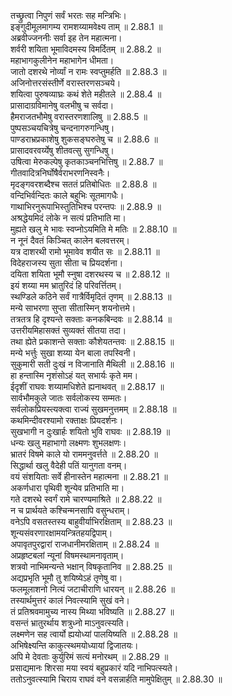 

  
तच्छ्रुत्वा निपुणं सर्वं भरतः सह मन्त्रिभिः।  
इङ्गुदीमूलमागम्य रामशय्यामवेक्ष्य ताम् ॥ 2.88.1 ॥   
अब्रवीज्जननीः सर्वा इह तेन महात्मना।  
शर्वरी शयिता भूमाविदमस्य विमर्दितम् ॥ 2.88.2 ॥   
महाभागकुलीनेन महाभागेन धीमता।  
जातो दशरथे नोर्व्यां न रामः स्वप्तुमर्हति ॥ 2.88.3 ॥   
अजिनोत्तरसंस्तीर्णे वरास्तरणसञ्चये।  
शयित्वा पुरुषव्याघ्रः कथं शेते महीतले ॥ 2.88.4 ॥   
प्रासादाग्रविमानेषु वलभीषु च सर्वदा।  
हैमराजतभौमेषु वरास्तरणशालिषु ॥ 2.88.5 ॥   
पुष्पसञ्चयचित्रेषु चन्दनागरुगन्धिषु।  
पाण्डराभ्रप्रकाशेषु शुकसङ्घरुतेषु च ॥ 2.88.6 ॥   
प्रासादवरवर्य्येषु शीतवत्सु सुगन्धिषु।  
उषित्वा मेरुकल्पेषु कृतकाञ्चनभित्तिषु ॥ 2.88.7 ॥   
गीतवादित्रनिर्घोषैर्वराभरणनिस्वनैः।  
मृदङ्गवरशब्दैश्च सततं प्रतिबोधितः ॥ 2.88.8 ॥   
वन्दिभिर्वन्दितः काले बहुभिः सूतमागधैः।  
गाथाभिरनुरूपाभिस्तुतिभिश्च परन्तपः ॥ 2.88.9 ॥   
अश्रद्धेयमिदं लोके न सत्यं प्रतिभाति मा।  
मुह्यते खलु मे भावः स्वप्नोऽयमिति मे मतिः ॥ 2.88.10 ॥   
न नूनं दैवतं किञ्चित् कालेन बलवत्तरम्।  
यत्र दाशरथी रामो भूमावेव शयीत सः ॥ 2.88.11 ॥   
विदेहराजस्य सुता सीता च प्रियदर्शना।  
दयिता शयिता भूमौ स्नुषा दशरथस्य च ॥ 2.88.12 ॥   
इयं शय्या मम भ्रातुरिदं हि परिवर्त्तितम्।  
स्थण्डिले कठिने सर्वं गात्रैर्विमृदितं तृणम् ॥ 2.88.13 ॥   
मन्ये साभरणा सुप्ता सीतास्मिन् शयनोत्तमे।  
तत्रतत्र हि दृश्यन्ते सक्ताः कनकबिन्दवः ॥ 2.88.14 ॥   
उत्तरीयमिहासक्तं सुव्यक्तं सीतया तदा।  
तथा ह्येते प्रकाशन्ते सक्ताः कौशेयतन्तवः ॥ 2.88.15 ॥   
मन्ये भर्त्तुः सुखा शय्या येन बाला तपस्विनी।  
सुकुमारी सती दुःखं न विजानाति मैथिली ॥ 2.88.16 ॥   
हा हन्तास्मि नृशंसोऽहं यत् सभार्यः कृते मम।  
ईदृशीं राघवः शय्यामधिशेते ह्यनाथवत् ॥ 2.88.17 ॥   
सार्वभौमकुले जातः सर्वलोकस्य सम्मतः।  
सर्वलोकप्रियस्त्यक्त्वा राज्यं सुखमनुत्तमम् ॥ 2.88.18 ॥   
कथमिन्दीवरश्यामो रक्ताक्षः प्रियदर्शनः।  
सुखभागी न दुःखार्हः शयितो भुवि राघवः ॥ 2.88.19 ॥   
धन्यः खलु महाभागो लक्ष्मणः शुभलक्षणः।  
भ्रातरं विषमे काले यो राममनुवर्त्तते ॥ 2.88.20 ॥   
सिद्धार्था खलु वैदेही पतिं यानुगता वनम्।  
वयं संशयिताः सर्वे हीनास्तेन महात्मना ॥ 2.88.21 ॥   
अकर्णधारा पृथिवी शून्येव प्रतिभाति मा।  
गते दशरथे स्वर्गं रामे चारण्यमाश्रिते ॥ 2.88.22 ॥   
न च प्रार्थयते कश्चिन्मनसापि वसुन्धराम्।  
वनेऽपि वसतस्तस्य बाहुवीर्याभिरक्षिताम् ॥ 2.88.23 ॥   
शून्यसंवरणारक्षामयन्त्रितहयद्विपाम्।  
अपावृतपुरद्वारां राजधानीमरक्षिताम् ॥ 2.88.24 ॥   
अप्रहृष्टबलां न्यूनां विषमस्थामनावृताम्।  
शत्रवो नाभिमन्यन्ते भक्षान् विषकृतानिव ॥ 2.88.25 ॥   
अद्यप्रभृति भूमौ तु शयिष्येऽहं तृणेषु वा।  
फलमूलाशनो नित्यं जटाचीराणि धारयन् ॥ 2.88.26 ॥   
तस्यार्थमुत्तरं कालं निवत्स्यामि सुखं वने।  
तं प्रतिश्रवमामुच्य नास्य मिथ्या भविष्यति ॥ 2.88.27 ॥   
वसन्तं भ्रातुरर्थाय शत्रुध्नो माऽनुवत्स्यति।  
लक्ष्मणेन सह त्वार्यो ह्ययोध्यां पालयिष्यति ॥ 2.88.28 ॥   
अभिषेक्ष्यन्ति काकुत्स्थमयोध्यायां द्विजातयः।  
अपि मे देवताः कुर्युरिमं सत्यं मनोरथम् ॥ 2.88.29 ॥   
प्रसाद्यमानः शिरसा मया स्वयं बहुप्रकारं यदि नाभिपत्स्यते।  
ततोऽनुवत्स्यामि चिराय राघवं वने वसन्नार्हति मामुपेक्षितुम् ॥ 2.88.30 ॥   
